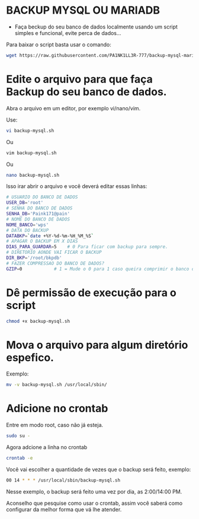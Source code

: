 # BACKUP MYSQL OU MARIADB
- Faça beckup do seu banco de dados localmente usando um script simples e funcional, evite perca de dados...

Para baixar o script basta usar o comando:

```bash
wget https://raw.githubusercontent.com/PA1NK1LL3R-777/backup-mysql-mariadb/main/backup-mysql.sh
```

# Edite o arquivo para que faça Backup do seu banco de dados.

Abra o arquivo em um editor, por exemplo vi/nano/vim.

Use:

```bash
vi backup-mysql.sh
```
Ou

```bash
vim backup-mysql.sh
```
Ou

```bash
nano backup-mysql.sh
```

Isso irar abrir o arquivo e você deverá editar essas linhas:

```bash
# USUARIO DO BANCO DE DADOS
USER_DB='root'
# SENHA DO BANCO DE DADOS
SENHA_DB='Paink171@pain'
# NOME DO BANCO DE DADOS
NOME_BANCO='wps'
# DATA DO BACKUP
DATABKP=`date +%Y-%d-%m-%H_%M_%S`
# APAGAR O BACKUP EM X DIAS
DIAS_PARA_GUARDAR=5    # 0 Para ficar com backup para sempre.
# DIRETORIO AONDE VAI FICAR O BACKUP
DIR_BKP='/root/bkpdb'
# FAZER COMPRESSAO DO BANCO DE DADOS?
GZIP=0            # 1 = Mude o 0 para 1 caso queira comprimir o banco de dados em GZIP
```

# Dê permissão de execução para o script

```bash
chmod +x backup-mysql.sh
```

# Mova o arquivo para algum diretório espefico.

Exemplo:

```bash
mv -v backup-mysql.sh /usr/local/sbin/
``` 

# Adicione no crontab

Entre em modo root, caso não já esteja.

```bash
sudo su -
```

Agora adcione a linha no crontab

```bash
crontab -e
```

Você vai escolher a quantidade de vezes que o backup será feito, exemplo:

```bash
00 14 * * * /usr/local/sbin/backup-mysql.sh
```

Nesse exemplo, o backup será feito uma vez por dia, as 2:00/14:00 PM.

Aconselho que pesquise como usar o crontab, assim você saberá como configurar da melhor forma que vá lhe atender.
